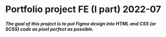 # Portfolio project FE (I part)     2022-07
##### The goal of this project is to put Figma design into HTML and CSS (or SCSS) code as pixel perfect  as possible. 
